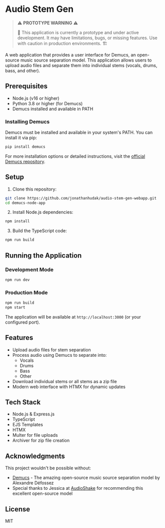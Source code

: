 # Audio Stem Gen

> ⚠️ **PROTOTYPE WARNING** ⚠️
> 
> 🚧 This application is currently a prototype and under active development. It may have limitations, bugs, or missing features. Use with caution in production environments. 🏗️

A web application that provides a user interface for Demucs, an open-source music source separation model. This application allows users to upload audio files and separate them into individual stems (vocals, drums, bass, and other).

## Prerequisites

- Node.js (v16 or higher)
- Python 3.8 or higher (for Demucs)
- Demucs installed and available in PATH

### Installing Demucs

Demucs must be installed and available in your system's PATH. You can install it via pip:

```bash
pip install demucs
```

For more installation options or detailed instructions, visit the [official Demucs repository](https://github.com/adefossez/demucs).

## Setup

1. Clone this repository:
```bash
git clone https://github.com/jonathanhudak/audio-stem-gen-webapp.git
cd demucs-node-app
```

2. Install Node.js dependencies:
```bash
npm install
```

3. Build the TypeScript code:
```bash
npm run build
```

## Running the Application

### Development Mode
```bash
npm run dev
```

### Production Mode
```bash
npm run build
npm start
```

The application will be available at `http://localhost:3000` (or your configured port).

## Features

- Upload audio files for stem separation
- Process audio using Demucs to separate into:
  - Vocals
  - Drums
  - Bass
  - Other
- Download individual stems or all stems as a zip file
- Modern web interface with HTMX for dynamic updates

## Tech Stack

- Node.js & Express.js
- TypeScript
- EJS Templates
- HTMX
- Multer for file uploads
- Archiver for zip file creation

## Acknowledgments

This project wouldn't be possible without:

- [Demucs](https://github.com/adefossez/demucs) - The amazing open-source music source separation model by Alexandre Défossez
- Special thanks to Jessica at [AudioShake](https://www.audioshake.ai/) for recommending this excellent open-source model

## License

MIT
